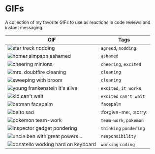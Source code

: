 # GIFs

A collection of my favorite GIFs to use as reactions in code reviews and instant messaging.

GIF | Tags
--- | ---
![star treck nodding](https://media.giphy.com/media/KffdTQfewxdbKTGEJY/giphy.gif) | `agreed`, `nodding`
![homer simpson ashamed](https://media.giphy.com/media/jUwpNzg9IcyrK/source.gif) | `ashamed`
![cheering minions](http://www.reactiongifs.com/r/cheering_minions.gif) | `cheering`, `excited`
![mrs. doubtfire cleaning](https://media.giphy.com/media/tJXZ51AOFBTGgZSY9y/source.gif) | `cleaning`
![sweeping with broom](https://media1.tenor.com/images/e34973dbb9838f13c926c6378e901808/tenor.gif?itemid=16836925) | `cleaning`
![young frankenstein it's alive](https://media.giphy.com/media/l3vRlInF7QViJNOow/source.gif) | `excited`, `it works`
![kid can't wait](https://media1.tenor.com/images/6758caa542197854b1dd7575125d5487/tenor.gif?itemid=11207973) | `excited` `can't wait`
![batman facepalm](https://media.giphy.com/media/3xz2BLBOt13X9AgjEA/source.gif) | `facepalm`
![balto sad](https://media3.giphy.com/media/fxU6WfJ8eembhmZBC6/giphy.gif?cid=ecf05e47ye90rn3oes7gnmmxaa5ic3qic2xdbqz1nqhxczpq&rid=giphy.gif) | :forgive-me:, :sorry:
![pokemon team-work](https://media.giphy.com/media/l3vQXn15dRVNMru7e/giphy.gif) | `team-work`, `pokemon`
![inspector gadget pondering](https://media.giphy.com/media/14mgxYFJHXGmoo/source.gif) | `thinking` `pondering`
![uncle ben with great powers...](https://media.giphy.com/media/10KIsXhwdoerHW/source.gif) | `responsibility`
![donatello working hard on keyboard](https://media.giphy.com/media/cFdHXXm5GhJsc/source.gif) | `working` `coding`
